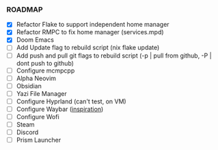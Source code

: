 ### ROADMAP
- [x] Refactor Flake to support independent home manager
- [x] Refactor RMPC to fix home manager (services.mpd)
- [x] Doom Emacs
- [ ] Add Update flag to rebuild script (nix flake update)
- [ ] Add push and pull git flags to rebuild script (-p | pull from github, -P | dont push to github)
- [ ] Configure mcmpcpp
- [ ] Alpha Neovim
- [ ] Obsidian
- [ ] Yazi File Manager
- [ ] Configure Hyprland (can't test, on VM)
- [ ] Configure Waybar ([inspiration](https://github.com/sejjy/mechabar))
- [ ] Configure Wofi
- [ ] Steam
- [ ] Discord
- [ ] Prism Launcher
